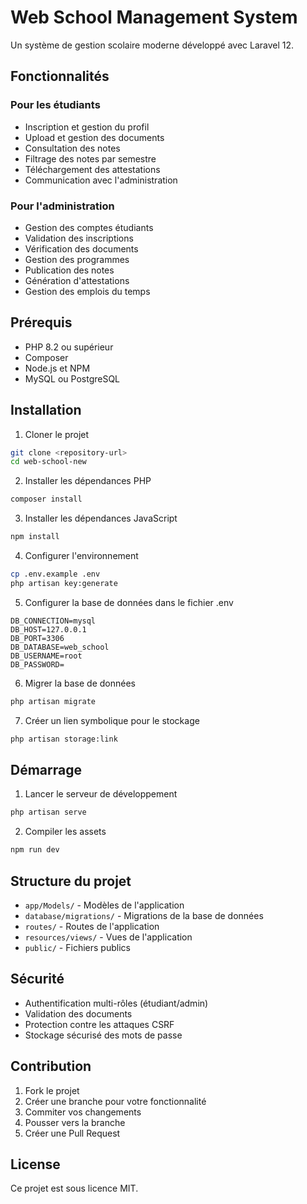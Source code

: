 # Web School Management System

Un système de gestion scolaire moderne développé avec Laravel 12.

## Fonctionnalités

### Pour les étudiants
- Inscription et gestion du profil
- Upload et gestion des documents
- Consultation des notes
- Filtrage des notes par semestre
- Téléchargement des attestations
- Communication avec l'administration

### Pour l'administration
- Gestion des comptes étudiants
- Validation des inscriptions
- Vérification des documents
- Gestion des programmes
- Publication des notes
- Génération d'attestations
- Gestion des emplois du temps

## Prérequis

- PHP 8.2 ou supérieur
- Composer
- Node.js et NPM
- MySQL ou PostgreSQL

## Installation

1. Cloner le projet
```bash
git clone <repository-url>
cd web-school-new
```

2. Installer les dépendances PHP
```bash
composer install
```

3. Installer les dépendances JavaScript
```bash
npm install
```

4. Configurer l'environnement
```bash
cp .env.example .env
php artisan key:generate
```

5. Configurer la base de données dans le fichier .env
```
DB_CONNECTION=mysql
DB_HOST=127.0.0.1
DB_PORT=3306
DB_DATABASE=web_school
DB_USERNAME=root
DB_PASSWORD=
```

6. Migrer la base de données
```bash
php artisan migrate
```

7. Créer un lien symbolique pour le stockage
```bash
php artisan storage:link
```

## Démarrage

1. Lancer le serveur de développement
```bash
php artisan serve
```

2. Compiler les assets
```bash
npm run dev
```

## Structure du projet

- `app/Models/` - Modèles de l'application
- `database/migrations/` - Migrations de la base de données
- `routes/` - Routes de l'application
- `resources/views/` - Vues de l'application
- `public/` - Fichiers publics

## Sécurité

- Authentification multi-rôles (étudiant/admin)
- Validation des documents
- Protection contre les attaques CSRF
- Stockage sécurisé des mots de passe

## Contribution

1. Fork le projet
2. Créer une branche pour votre fonctionnalité
3. Commiter vos changements
4. Pousser vers la branche
5. Créer une Pull Request

## License

Ce projet est sous licence MIT.
